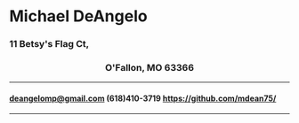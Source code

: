 # Michael DeAngelo
### 11 Betsy's Flag Ct,
### <p style="text-align: center;">O'Fallon, MO  63366</p>
-----------------------
#### deangelomp@gmail.com 		(618)410-3719 		https://github.com/mdean75/
-----------------------


